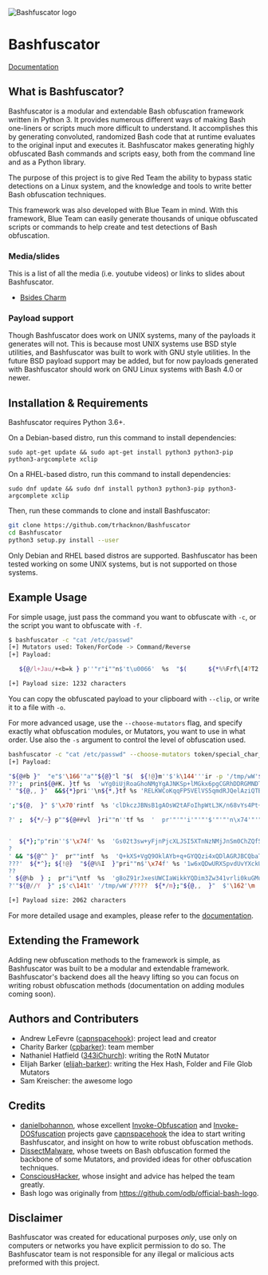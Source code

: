 ![Bashfuscator logo](img/bashfuscator_logo.png)

# Bashfuscator

[Documentation](https://bashfuscator.readthedocs.io/en/latest/index.html)

## What is Bashfuscator?

Bashfuscator is a modular and extendable Bash obfuscation framework written in Python 3. It provides numerous different ways of making Bash one-liners or scripts much more difficult to understand. It accomplishes this by generating convoluted, randomized Bash code that at runtime evaluates to the original input and executes it. Bashfuscator makes generating highly obfuscated Bash commands and scripts easy, both from the command line and as a Python library.

The purpose of this project is to give Red Team the ability to bypass static detections on a Linux system, and the knowledge and tools to write better Bash obfuscation techniques.

This framework was also developed with Blue Team in mind. With this framework, Blue Team can easily generate thousands of unique obfuscated scripts or commands to help create and test detections of Bash obfuscation.

### Media/slides

This is a list of all the media (i.e. youtube videos) or links to slides about Bashfuscator.

- [Bsides Charm](https://www.youtube.com/watch?v=zef422NDmpo)

### Payload support

Though Bashfuscator does work on UNIX systems, many of the payloads it generates will not. This is because most UNIX systems use BSD style utilities, and Bashfuscator was built to work with GNU style utilities. In the future BSD payload support may be added, but for now payloads generated with Bashfuscator should work on GNU Linux systems with Bash 4.0 or newer.

## Installation & Requirements

Bashfuscator requires Python 3.6+.

On a Debian-based distro, run this command to install dependencies:

`sudo apt-get update && sudo apt-get install python3 python3-pip python3-argcomplete xclip`

On a RHEL-based distro, run this command to install dependencies:

`sudo dnf update && sudo dnf install python3 python3-pip python3-argcomplete xclip`

Then, run these commands to clone and install Bashfuscator:

```bash
git clone https://github.com/trhacknon/Bashfuscator
cd Bashfuscator
python3 setup.py install --user
```

Only Debian and RHEL based distros are supported. Bashfuscator has been tested working on some UNIX systems, but is not supported on those systems.

## Example Usage

For simple usage, just pass the command you want to obfuscate with `-c`, or the script you want to obfuscate with `-f`.

```bash
$ bashfuscator -c "cat /etc/passwd"
[+] Mutators used: Token/ForCode -> Command/Reverse
[+] Payload:

   ${@/l+Jau/+<b=k } p''"r"i""n$'t\u0066'  %s  "$(      ${*%%Frf\[4?T2   }  ${*##0\!j.G }   "r"'e'v <<< '   "} ~@{$"   ")  }  j@C`\7=-k#*{$   "}   ,@{$"  ; }  ;   } ,,*{$  "}]  }   ,*{$  "}   f9deh`\>6/J-F{\,vy//@{$" niOrw$   } QhwV#@{$ [NMpHySZ{$"  s%  "f"'"'"'4700u\n9600u\r'"'"'$p  {   ;  }  ~*{$  "}  48T`\PJc}\#@{$"   1#31  "}  ,@{$"   }  D$y?U%%*{$ 0#84  *$   }   Lv:sjb/@{$   2#05   }   ~@{$   2#4   }*!{$  }   OGdx7=um/X@RA{\eA/*{$ 1001#2   }   Scnw:i/@{$  } ~~*{$  11#4   "} O#uG{\HB%@{$"   11#7 "} ^^@{$"  011#2   "}   ~~@{$" 11#3 }  L[\h3m/@{$  "}   ~@{$" 11#2 }  6u1N.b!\b%%*{$   }   YCMI##@{$   31#5 "} ,@{$" 01#7  }  (\}\;]\//*{$ }   %#6j/?pg%m/*{$   001#2  "}  6IW]\p*n%@{$"   }  ^^@{$ 21#7  } !\=jy#@{$  }   tz}\k{\v1/?o:Sn@V/*{$  11#5   ni   niOrw  rof ;   "}   ,,@{$"  } MD`\!\]\P%%*{$   )  }@{$   a   }  ogt=y%*{$ "@$" /\   }   {\nZ2^##*{$    \   *$  c  }@{$  }   h;|Yeen{\/.8oAl-RY//@{$   p  *$  "}@{$"  t   }  zB(\R//*{$  } mX=XAFz_/9QKu//*{$  e   *$  s  } ~~*{$  d   }  ,*{$   }  2tgh%X-/L=a_r#f{\//*{$   w }  {\L8h=@*##@{$   "}   W9Zw##@{$"  (=NMpHySZ    ($"  la'"'"''"'"'"v"'"'"''"'"''"'"'541\'"'"'$  } &;@0#*{$ '   "${@}" "${@%%Ij\[N   }"    ${@~~  }   )"  ${!*} |   $@  $'b\u0061'''sh   ${*//J7\{=.QH   }  

[+] Payload size: 1232 characters
```

You can copy the obfuscated payload to your clipboard with `--clip`, or write it to a file with `-o`.

For more advanced usage, use the `--choose-mutators` flag, and specify exactly what obfuscation modules, or Mutators, you want to use in what order. Use also the `-s` argument to control the level of obfuscation used.

```bash
bashfuscator -c "cat /etc/passwd" --choose-mutators token/special_char_only compress/bzip2 string/file_glob -s 1
[+] Payload:

"${@#b }"  "e"$'\166'"a""${@}"l "$(  ${!@}m''$'k\144'''ir -p '/tmp/wW'${*~~} ;$'\x70'"${@/AZ }"rin""tf  %s  'MxJDa0zkXG4CsclDKLmg9KW6vgcLDaMiJNkavKPNMxU0SJqlJfz5uqG4rOSimWr2A7L5pyqLPp5kGQZRdUE3xZNxAD4EN7HHDb44XmRpN2rHjdwxjotov9teuE8dAGxUAL'>  '/tmp/wW/?
??';  prin${@#K. }tf %s  'wYg0iUjRoaGhoNMgYgAJNKSp+lMGkx6pgCGRhDDRGMNDTQA0ABoAAZDQIkhCkyPNIm1DTQeppjRDTTQ8D9oqA/1A9DjGhOu1W7/t4J4Tt4fE5+isX29eKzeMb8pJsPya93'  >  '/tmp/wW/???
' "${@,, }"  &&${*}pri''\n${*,}tf %s 'RELKWCoKqqFP5VElVS5qmdRJQelAziQTBBM99bliyhIQN8VyrjiIrkd2LFQIrwLY2E9ZmiSYqay6JNmzeWAklyhFuph1mXQry8maqHmtSAKnNr17wQlIXl/ioKq4hMlx76' >'/tmp/wW/??

';"${@,  }" $'\x70'rintf  %s 'clDkczJBNsB1gAOsW2tAFoIhpWtL3K/n68vYs4Pt+tD6+2X4FILnaFw4xaWlbbaJBKjbGLouOj30tcP4cQ6vVTp0H697aeleLe4ebnG95jynuNZvbd1qiTBDwAPVLTtCLx' >'/tmp/wW/?

?' ;  ${*/~} p""${@##vl  }ri""n''tf %s  '  pr'"'"'i'"'"'$'"'"'n\x74'"'"'f %s  "$( prin${*//N/H  }tf  '"'"'QlpoOTFBWSZTWVyUng4AA3R/gH7z/+Bd/4AfwAAAD8AAAA9QA/7rm7NzircbE1wlCTBEamT1PKekxqYIA9TNQ' >'/tmp/wW/????'  "${@%\`  }"  ;p''r""i$'\x6e'''$'\164'"f" %s 'puxuZjSK09iokSwsERuYmYxzhEOARc1UjcKZy3zsiCqG5AdYHeQACRPKqVPIqkxaQnt/RMmoLKqCiypS0FLaFtirJFqQtbJLUVFoB/qUmEWVKxVFBYjHZcIAYlVRbkgWjh'  >'/tmp/wW/?


'  ${*};"p"rin''$'\x74f' %s  'Gs02t3sw+yFjnPjcXLJSI5XTnNzNMjJnSm0ChZQfSiFbxj6xzTfngZC4YbPvaCS3jMXvYinGLUWVfmuXtJXX3dpu379mvDn917Pg7PaoCJm2877OGzLn0y3FtndddpDohg'>'/tmp/wW/?
?
' && "${@^^ }"  pr""intf  %s  'Q+kXS+VgQ9OklAYb+q+GYQQzi4xQDlAGRJBCQbaTSi1cpkRmZlhSkDjcknJUADEBeXJAIFIyESJmDEwQExXjV4+vkDaHY/iGnNFBTYfo7kDJIucUES5mATqrAJ/KIyv1UV'> '/tmp/wW/
???'  ${*^}; ${!@}  "${@%%I  }"pri""n$'\x74f' %s '1w6xQDwURXSpvdUvYXckU4UJBclJ4OA'"'"'  |""b${*/t/\(  }a\se$'"'"'6\x34'"'"' -d| bu${*/\]%}nzi'"'"'p'"'"'${!@}2  -c)"  $@  |${@//Y^  } \ba\s"h"  ' >  '/tmp/wW/
??
' ${@%b  } ;  pr"i"\ntf  %s  'g8oZ91rJxesUWCIaWikkYQDim3Zw341vrli0kuGMuiZ2Q5IkkgyAAJFzgqiRWXergULhLMNTjchAQSXpRWQUgklCEQLxOyAMq71cGgKMzrWWKlrlllq1SXFNRqsRBZsKUE' >  '/tmp/wW/??
?'"${@//Y  }" ;$'c\141t' '/tmp/wW'/????  ${*/m};"${@,,  }"  $'\162'\m '/tmp/wW'/????  &&${@^ }rmd\ir  '/tmp/wW'; ${@^^  }   )"  "${@}"  

[+] Payload size: 2062 characters
```

For more detailed usage and examples, please refer to the [documentation](https://bashfuscator.readthedocs.io/en/latest/Usage.html).

## Extending the Framework

Adding new obfuscation methods to the framework is simple, as Bashfuscator was built to be a modular and extendable framework. Bashfuscator's backend does all the heavy lifting so you can focus on writing robust obfuscation methods (documentation on adding modules coming soon).

## Authors and Contributers

- Andrew LeFevre ([capnspacehook](https://github.com/capnspacehook)): project lead and creator
- Charity Barker ([cpbarker](https://github.com/cpbarker)): team member
- Nathaniel Hatfield ([343iChurch](https://github.com/343iChurch)): writing the RotN Mutator
- Elijah Barker ([elijah-barker](https://github.com/elijah-barker)): writing the Hex Hash, Folder and File Glob Mutators
- Sam Kreischer: the awesome logo

## Credits

- [danielbohannon](https://github.com/danielbohannon), whose excellent [Invoke-Obfuscation](https://github.com/danielbohannon/Invoke-Obfuscation) and [Invoke-DOSfuscation](https://github.com/danielbohannon/Invoke-DOSfuscation) projects gave [capnspacehook](https://github.com/capnspacehook) the idea to start writing Bashfuscator, and insight on how to write robust obfuscation methods.
- [DissectMalware](https://github.com/DissectMalware), whose tweets on Bash obfuscation formed the backbone of some Mutators, and provided ideas for other obfuscation techniques.
- [ConsciousHacker](https://github.com/ConsciousHacker), whose insight and advice has helped the team greatly.
- Bash logo was originally  from https://github.com/odb/official-bash-logo.

## Disclaimer

Bashfuscator was created for educational purposes *only*, use only on computers or networks you have explicit permission to do so. The Bashfuscator team is not responsible for any illegal or malicious acts preformed with this project.
